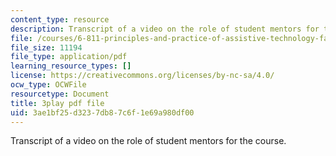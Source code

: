 ```yaml
---
content_type: resource
description: Transcript of a video on the role of student mentors for the course.
file: /courses/6-811-principles-and-practice-of-assistive-technology-fall-2014/3ae1bf25d3237db87c6f1e69a980df00_K67ojX4-PL8.pdf
file_size: 11194
file_type: application/pdf
learning_resource_types: []
license: https://creativecommons.org/licenses/by-nc-sa/4.0/
ocw_type: OCWFile
resourcetype: Document
title: 3play pdf file
uid: 3ae1bf25-d323-7db8-7c6f-1e69a980df00
---
```

Transcript of a video on the role of student mentors for the course.